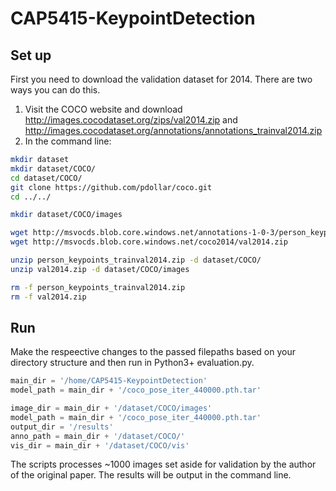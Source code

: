 # CAP5415-KeypointDetection

## Set up
First you need to download the validation dataset for 2014. There are two ways you can do this. 
1. Visit the COCO website and download http://images.cocodataset.org/zips/val2014.zip and http://images.cocodataset.org/annotations/annotations_trainval2014.zip 
2. In the command line: 
```bash
mkdir dataset
mkdir dataset/COCO/
cd dataset/COCO/
git clone https://github.com/pdollar/coco.git
cd ../../

mkdir dataset/COCO/images

wget http://msvocds.blob.core.windows.net/annotations-1-0-3/person_keypoints_trainval2014.zip
wget http://msvocds.blob.core.windows.net/coco2014/val2014.zip

unzip person_keypoints_trainval2014.zip -d dataset/COCO/
unzip val2014.zip -d dataset/COCO/images

rm -f person_keypoints_trainval2014.zip
rm -f val2014.zip
```

## Run
Make the respeective changes to the passed filepaths based on your directory structure and then run in Python3+ evaluation.py. 
```python
main_dir = '/home/CAP5415-KeypointDetection'
model_path = main_dir + '/coco_pose_iter_440000.pth.tar'

image_dir = main_dir + '/dataset/COCO/images'
model_path = main_dir + '/coco_pose_iter_440000.pth.tar'
output_dir = '/results'
anno_path = main_dir + '/dataset/COCO/'
vis_dir = main_dir + '/dataset/COCO/vis'
```
The scripts processes ~1000 images set aside for validation by the author of the original paper. The results will be output in the command line. 
